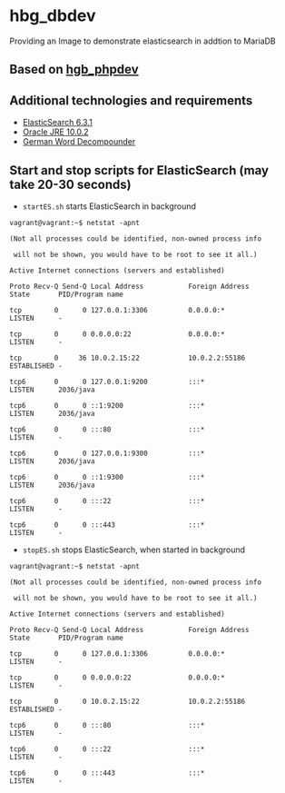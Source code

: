 # hbg_dbdev
Providing an Image to demonstrate elasticsearch in addtion to MariaDB

## Based on [hgb_phpdev](https://github.com/Digital-Media/hgb-phpdev)

## Additional technologies and requirements

* [ElasticSearch 6.3.1](https://www.elastic.co/guide/en/elasticsearch/reference/6.3/install-elasticsearch.html)
* [Oracle JRE 10.0.2](http://www.oracle.com/technetwork/java/javase/downloads/jre10-downloads-4417026.html)
* [German Word Decompounder](https://github.com/uschindler/german-decompounder)

## Start and stop scripts for ElasticSearch (may take 20-30 seconds)

* ``startES.sh`` starts ElasticSearch in background

``vagrant@vagrant:~$ netstat -apnt``

``(Not all processes could be identified, non-owned process info``

`` will not be shown, you would have to be root to see it all.)``
 
``Active Internet connections (servers and established)``

``Proto Recv-Q Send-Q Local Address           Foreign Address         State       PID/Program name``

``tcp        0      0 127.0.0.1:3306          0.0.0.0:*               LISTEN      -``

``tcp        0      0 0.0.0.0:22              0.0.0.0:*               LISTEN      -``

``tcp        0     36 10.0.2.15:22            10.0.2.2:55186          ESTABLISHED -``

``tcp6       0      0 127.0.0.1:9200          :::*                    LISTEN      2036/java``

``tcp6       0      0 ::1:9200                :::*                    LISTEN      2036/java``

``tcp6       0      0 :::80                   :::*                    LISTEN      -``

``tcp6       0      0 127.0.0.1:9300          :::*                    LISTEN      2036/java``

``tcp6       0      0 ::1:9300                :::*                    LISTEN      2036/java``

``tcp6       0      0 :::22                   :::*                    LISTEN      -``

``tcp6       0      0 :::443                  :::*                    LISTEN      -``


* ``stopES.sh`` stops ElasticSearch, when started in background

``vagrant@vagrant:~$ netstat -apnt``

``(Not all processes could be identified, non-owned process info``

`` will not be shown, you would have to be root to see it all.)``
 
``Active Internet connections (servers and established)``

``Proto Recv-Q Send-Q Local Address           Foreign Address         State       PID/Program name``

``tcp        0      0 127.0.0.1:3306          0.0.0.0:*               LISTEN      -``

``tcp        0      0 0.0.0.0:22              0.0.0.0:*               LISTEN      -``

``tcp        0      0 10.0.2.15:22            10.0.2.2:55186          ESTABLISHED -``

``tcp6       0      0 :::80                   :::*                    LISTEN      -``

``tcp6       0      0 :::22                   :::*                    LISTEN      -``

``tcp6       0      0 :::443                  :::*                    LISTEN      -``

